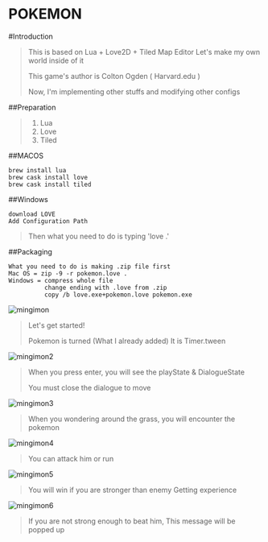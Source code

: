 POKEMON
=======

#Introduction
>This is based on Lua + Love2D + Tiled Map Editor
>Let's make my own world inside of it
>
>This game's author is Colton Ogden ( Harvard.edu )
>
>Now, I'm implementing other stuffs and modifying other configs

##Preparation
>1. Lua
>2. Love
>3. Tiled
>
##MACOS
```
brew install lua
brew cask install love
brew cask install tiled
```
##Windows
```
download LOVE
Add Configuration Path
```
>Then what you need to do is typing 'love .'
>
##Packaging
```
What you need to do is making .zip file first
Mac OS = zip -9 -r pokemon.love .
Windows = compress whole file 
          change ending with .love from .zip
          copy /b love.exe+pokemon.love pokemon.exe
```
![mingimon](https://postfiles.pstatic.net/MjAxODExMjVfMjQ3/MDAxNTQzMDgxNzU3Njk3.oOxaaJqlHwP3V67qlXtUBRz5FqG9Xq3VEsHxc-mrtYMg.0xiW7lkphXkFZwPvMCV11bTLxwZcEpCRpznd5XERS7gg.PNG.cjsvndtjs1/%EC%8A%A4%ED%81%AC%EB%A6%B0%EC%83%B7_2018-11-25_%EC%98%A4%EC%A0%84_2.42.33.png?type=w966 "desc")
>
>Let's get started!
> 
>Pokemon is turned (What I already added)
> It is Timer.tween
>
![mingimon2](https://postfiles.pstatic.net/MjAxODExMjVfNjUg/MDAxNTQzMTE3NjUyNzg4.vhF_qchotT2XdhbC-JNZ3Xidt7ivrmH0he8cADd6Ixkg.Vs_xm1hp3VqIIKZsdAmzsiqZnUGajCuJ7QNIp9T0hhYg.PNG.cjsvndtjs1/%EC%8A%A4%ED%81%AC%EB%A6%B0%EC%83%B7_2018-11-25_%EC%98%A4%ED%9B%84_12.43.31.png?type=w966 "desc")
>
>When you press enter, you will see the playState & DialogueState
>
>You must close the dialogue to move
>
![mingimon3](https://postfiles.pstatic.net/MjAxODExMjVfMjYw/MDAxNTQzMTE3Njg2MDM4.T4rGJfiV9bOclQz0bNzP-Vl8rOpAgF0-2JEOGm53ju8g.nnVFUlQO1FF3jnh4kCpz1ZmZpeA4OdVoPfLFgZ_VemAg.PNG.cjsvndtjs1/%EC%8A%A4%ED%81%AC%EB%A6%B0%EC%83%B7_2018-11-25_%EC%98%A4%ED%9B%84_12.43.46.png?type=w966 "desc")
>
>When you wondering around the grass, you will encounter the pokemon
>
![mingimon4](https://postfiles.pstatic.net/MjAxODExMjVfNjcg/MDAxNTQzMTE3NzE5MzI4.SVffL2m6IReTtoCgO_r4klYoiPKHaam3mJcvgPjK76gg.ZwVTixV8DsczgChxG65PO_P8Nj-BJeMPNaAAJNmU8iAg.PNG.cjsvndtjs1/%EC%8A%A4%ED%81%AC%EB%A6%B0%EC%83%B7_2018-11-25_%EC%98%A4%ED%9B%84_12.44.05.png?type=w966 "You can attack him or run")
>
> You can attack him or run
>
![mingimon5](https://postfiles.pstatic.net/MjAxODExMjVfMjE4/MDAxNTQzMTE3NzM4NzU5.79MP0F58MC8ncpaBbPCVfg4UlHux4aGb8D20jcq4pfcg.40h00HUiqRlt26-E_kHAkkaADOK8KCCCsqwkUDJHJeYg.PNG.cjsvndtjs1/%EC%8A%A4%ED%81%AC%EB%A6%B0%EC%83%B7_2018-11-25_%EC%98%A4%ED%9B%84_12.44.28.png?type=w966 "desc")
>
>You will win if you are stronger than enemy
> Getting experience
>
![mingimon6](https://postfiles.pstatic.net/MjAxODExMjVfMjMw/MDAxNTQzMTE3NzU5NTAx.G0CnbBvz_cxjw2jvdNGQCKBObZZUhWjuyphBpXB-R_4g.Te8miyBlUyt8MRcpWGx8GOp-4HIBm11C0zcnl8HCtoAg.PNG.cjsvndtjs1/%EC%8A%A4%ED%81%AC%EB%A6%B0%EC%83%B7_2018-11-25_%EC%98%A4%ED%9B%84_12.45.06.png?type=w966 "desc")
>
>If you are not strong enough to beat him, This message will be popped up
>